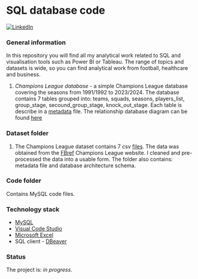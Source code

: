 # SQL database code
[![LinkedIn](https://img.shields.io/badge/linkedin-%230077B5.svg?style=for-the-badge&logo=linkedin&logoColor=white)](www.linkedin.com/in/michał-sikora)

### General information
In this repository you will find all my analytical work related to SQL and visualisation tools such as Power BI or Tableau. The range of topics and datasets is wide, so you can find analytical work from football, healthcare and business. 

1) *Champions League database* - a simple Champions League database covering the seasons from 1991/1992 to 2023/2024. The database contains 7 tables grouped into: teams, squads, seasons, players_list, group_stage, secound_group_stage, knock_out_stage.
Each table is describe in a [metadata](https://github.com/MSI17819/SQL_projects/blob/main/Dataset/Champions%20League/championes_league_metadata.pdf) file. The relationship database diagram can be found [here](https://github.com/MSI17819/SQL/blob/main/Dataset/Champions%20League/championes_league_database_diagram.png)

### Dataset folder
1) The Champions League dataset contains 7 csv [files](https://github.com/MSI17819/SQL_projects/tree/main/Dataset/Champions%20League). The data was obtained from the [FBref](https://fbref.com/en/comps/8/history/Champions-League-Seasons) Champions League website. I cleaned and pre-processed the data into a usable form. The folder also contains: metadata file and database architecture schema.

### Code folder
Contains MySQL code files.

### Technology stack
- [MySQL](https://www.mysql.com/)
- [Visual Code Studio](https://code.visualstudio.com/)
- [Microsoft Excel](https://www.microsoft.com/pl-pl/microsoft-365/excel)
-  SQL client - [DBeaver](https://dbeaver.io/)

### Status
The project is: _in progress_.
